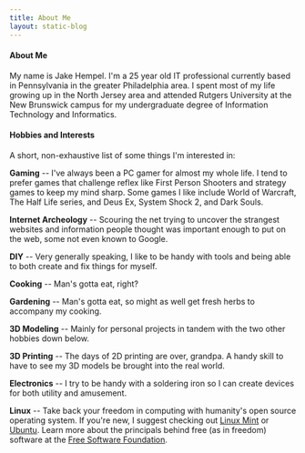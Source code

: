 ```yaml
---
title: About Me
layout: static-blog
---
```


<h4>About Me</h4>
My name is Jake Hempel. I'm a 25 year old IT professional currently based in Pennsylvania in the greater Philadelphia area. I spent most of my life growing up in the North Jersey area and attended Rutgers University at the New Brunswick campus for my undergraduate degree of Information Technology and Informatics.

<h4>Hobbies and Interests</h4>
A short, non-exhaustive list of some things I'm interested in:

**Gaming** -- I've always been a PC gamer for almost my whole life. I tend to prefer games that challenge reflex like First Person Shooters and strategy games to keep my mind sharp. Some games I like include World of Warcraft, The Half Life series, and Deus Ex, System Shock 2, and Dark Souls.

**Internet Archeology** -- Scouring the net trying to uncover the strangest websites and information people thought was important enough to put on the web, some not even known to Google.

**DIY** -- Very generally speaking, I like to be handy with tools and being able to both create and fix things for myself.

**Cooking** -- Man's gotta eat, right?

**Gardening** -- Man's gotta eat, so might as well get fresh herbs to accompany my cooking.

**3D Modeling** -- Mainly for personal projects in tandem with the two other hobbies down below.

**3D Printing** -- The days of 2D printing are over, grandpa. A handy skill to have to see my 3D models be brought into the real world.

**Electronics** -- I try to be handy with a soldering iron so I can create devices for both utility and amusement.

**Linux** -- Take back your freedom in computing with humanity's open source operating system. If you're new, I suggest checking out [Linux Mint](https://linuxmint.com/) or [Ubuntu](https://ubuntu.com/). Learn more about the principals behind free (as in freedom) software at the [Free Software Foundation](https://www.fsf.org/).
